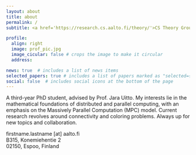 ```yaml
---
layout: about
title: about
permalink: /
subtitle: <a href='https://research.cs.aalto.fi/theory/'>CS Theory Group</a>, <a href='https://www.aalto.fi/en'>Aalto University</a>

profile:
  align: right
  image: prof_pic.jpg
  image_cicular: false # crops the image to make it circular
  address:

news: true  # includes a list of news items
selected_papers: true # includes a list of papers marked as "selected={true}"
social: false  # includes social icons at the bottom of the page
---
```


A third-year PhD student, advised by Prof. Jara Uitto. My interests lie in the mathematical foundations of distributed and parallel computing, with an emphasis on the Massively Parallel Computation (MPC) model. Current research revolves around connectivity and coloring problems. Always up for new topics and collaboration.<br/>


firstname.lastname [at] aalto.fi <br/>
B315, Konemiehentie 2<br/>
02150, Espoo, Finland
